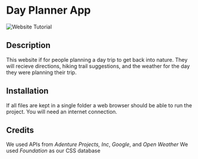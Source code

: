 
# Day Planner App

![Website Tutorial](https://github.com/adhamera/project-1/blob/master/assets/tutorial.gif?raw=true)

## Description
This website if for people planning a day trip to get back into nature. They will recieve directions, hiking trail suggestions, and the weather for the day they were planning their trip. 

## Installation
If all files are kept in a single folder a web browser should be able to run the project.
You will need an internet connection.

## Credits
We used APIs from *Adenture Projects, Inc*, *Google*, and *Open Weather* 
We used *Foundation* as our CSS database
